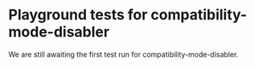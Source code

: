 # Playground tests for compatibility-mode-disabler
We are still awaiting the first test run for compatibility-mode-disabler.
